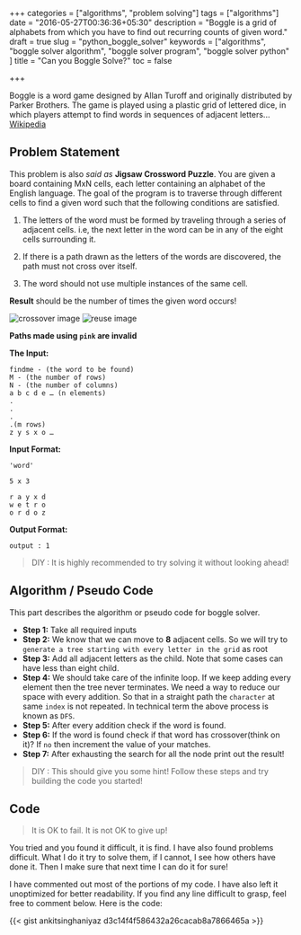+++
categories = ["algorithms", "problem solving"]
tags = ["algorithms"]
date = "2016-05-27T00:36:36+05:30"
description = "Boggle is a grid of alphabets from which you have to find out recurring counts of given word."
draft = true
slug = "python_boggle_solver"
keywords = ["algorithms", "boggle solver algorithm", "boggle solver program", "boggle solver python" ]
title = "Can you Boggle Solve?"
toc = false

+++

Boggle is a word game designed by Allan Turoff and originally distributed by Parker Brothers. The game is played using a plastic grid of lettered dice, in which players attempt to find words in sequences of adjacent letters... [Wikipedia](https://en.wikipedia.org/wiki/Boggle)

## Problem Statement

This problem is also *said as* **Jigsaw Crossword Puzzle**. You are given a board containing MxN cells, each letter containing an alphabet of the English language.
The goal of the program is to traverse through different cells to find a given word such that the following conditions are satisfied.

1. The letters of the word must be formed by traveling through a series of adjacent cells. i.e, the next letter in the word can be in any of the eight cells surrounding it.

2. If there is a path drawn as the letters of the words are discovered, the path must not cross over itself.

3. The word should not use multiple instances of the same cell.

**Result** should be the number of times the given word occurs!

![crossover image](/images/algorithms/boggle_case.png "Img 1")
![reuse image](/images/algorithms/boggle_reuse.png "Img 2")

**Paths made using `pink` are invalid**



**The Input:**
```
findme - (the word to be found)
M - (the number of rows)
N - (the number of columns)
a b c d e … (n elements)
.
.
.
.(m rows)
z y s x o …
```

**Input Format:**

```
'word'

5 x 3

r a y x d
w e t r o
o r d o z
```

**Output Format:**
```
output : 1
```
> DIY : It is highly recommended to try solving it without looking ahead!


## Algorithm / Pseudo Code

This part describes the algorithm or pseudo code for boggle solver.

- **Step 1:** Take all required inputs
- **Step 2:** We know that we can move to **8** adjacent cells. So we will try to `generate a tree starting with every letter in the grid` as root
- **Step 3:** Add all adjacent letters as the child. Note that some cases can have less than eight child.
- **Step 4:** We should take care of the infinite loop. If we keep adding every element then the tree never terminates. We need a way to reduce our space with every addition. So that in a straight path the `character` at same `index` is not repeated. In technical term the above process is known as `DFS`.
- **Step 5:** After every addition check if the word is found.
- **Step 6:** If the word is found check if that word has crossover(think on it)? If `no` then increment the value of your matches.
- **Step 7:** After exhausting the search for all the node print out the result!

> DIY : This should give you some hint! Follow these steps and try building the code you started!

## Code

> It is OK to fail. It is not OK to give up!

You tried and you found it difficult, it is find. I have also found problems difficult. What I do it try to solve them, if I cannot, I see how others have done it. Then I make sure that next time I can do it for sure!

I have commented out most of the portions of my code. I have also left it unoptimized for better readability. If you find any line difficult to grasp, feel free to comment below. Here is the code:

{{< gist ankitsinghaniyaz d3c14f4f586432a26cacab8a7866465a >}}
